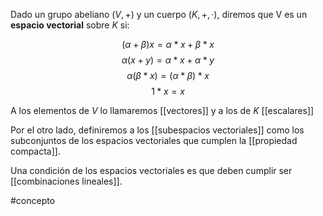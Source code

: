 Dado un grupo abeliano $(V,+)$ y un cuerpo $(K, +, ·)$, diremos que V es un **espacio vectorial** sobre $K$ si: 

$$
(\alpha + \beta)x = \alpha*x + \beta*x$$
$$\alpha(x + y) = \alpha*x + \alpha*y$$
$$\alpha(\beta*x) = (\alpha*\beta)*x$$
$$1 * x = x $$

A los elementos de $V$ lo llamaremos [[vectores]] y a los de $K$ [[escalares]]

Por el otro lado, definiremos a los [[subespacios vectoriales]] como los subconjuntos de los espacios vectoriales que cumplen la [[propiedad compacta]].

Una condición de los espacios vectoriales es que deben cumplir ser [[combinaciones lineales]]. 

#concepto


